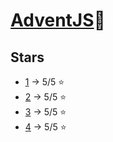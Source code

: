 # [AdventJS](adventjs.dev)🎄

## Stars

-   [1](./01_prepareGifts.js) -> 5/5 ⭐
-   [2](./02_createFrame.js) -> 5/5 ⭐
-   [3](./03_organizeInventory.js) -> 5/5 ⭐
-   [4](./04_createXmasTree.js) -> 5/5 ⭐
